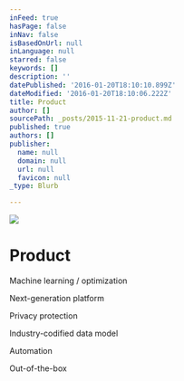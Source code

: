 ```yaml
---
inFeed: true
hasPage: false
inNav: false
isBasedOnUrl: null
inLanguage: null
starred: false
keywords: []
description: ''
datePublished: '2016-01-20T18:10:10.899Z'
dateModified: '2016-01-20T18:10:06.222Z'
title: Product
author: []
sourcePath: _posts/2015-11-21-product.md
published: true
authors: []
publisher:
  name: null
  domain: null
  url: null
  favicon: null
_type: Blurb

---
```

![](https://the-grid-user-content.s3-us-west-2.amazonaws.com/79a29b58-26fb-4a9d-945e-a68d7d3e10dd.jpg)

# Product

Machine learning / optimization

Next-generation platform

Privacy protection

Industry-codified data model

Automation

Out-of-the-box